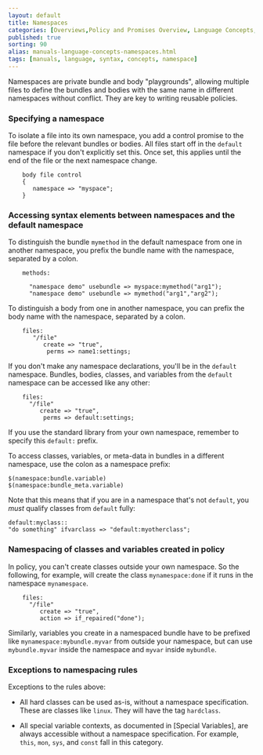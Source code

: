 ```yaml
---
layout: default
title: Namespaces
categories: [Overviews,Policy and Promises Overview, Language Concepts, Namespaces]
published: true
sorting: 90
alias: manuals-language-concepts-namespaces.html
tags: [manuals, language, syntax, concepts, namespace]
---
```


Namespaces are private bundle and body "playgrounds", allowing
multiple files to define the bundles and bodies with the same name in
different namespaces without conflict.  They are key to writing
reusable policies.

### Specifying a namespace

To isolate a file into its own namespace, you add a control promise to the 
file before the relevant bundles or bodies. All files start off in the 
`default` namespace if you don't explicitly set this. Once set, this applies 
until the end of the file or the next namespace change.

```cf3
    body file control
    {
       namespace => "myspace"; 
    }
```

### Accessing syntax elements between namespaces and the default namespace

To distinguish the bundle `mymethod` in the default namespace from one in 
another namespace, you prefix the bundle name with the namespace, separated by 
a colon.

```cf3
    methods:

      "namespace demo" usebundle => myspace:mymethod("arg1");
      "namespace demo" usebundle => mymethod("arg1","arg2");
```

To distinguish a body from one in another namespace, you can prefix the body name with the namespace, separated by a colon.

```cf3
    files:
       "/file"
          create => "true",
           perms => name1:settings;
```

If you don't make any namespace declarations, you'll be in the
`default` namespace.  Bundles, bodies, classes, and variables from the
`default` namespace can be accessed like any other:

```cf3
    files:
      "/file"
         create => "true",
          perms => default:settings;
```

If you use the standard library from your own namespace, remember to
specify this `default:` prefix.

To access classes, variables, or meta-data in bundles in a different namespace, use the 
colon as a namespace prefix:

    $(namespace:bundle.variable)
    $(namespace:bundle_meta.variable)

Note that this means that if you are in a namespace that's not `default`, you *must* qualify classes from `default` fully:

    default:myclass::
    "do something" ifvarclass => "default:myotherclass";

### Namespacing of classes and variables created in policy

In policy, you can't create classes outside your own namespace.  So
the following, for example, will create the class `mynamespace:done`
if it runs in the namespace `mynamespace`.

```cf3
    files:
      "/file"
         create => "true",
         action => if_repaired("done");
```

Similarly, variables you create in a namespaced bundle have to be
prefixed like `mynamespace:mybundle.myvar` from outside your
namespace, but can use `mybundle.myvar` inside the namespace and
`myvar` inside `mybundle`.

### Exceptions to namespacing rules

Exceptions to the rules above:

* All hard classes can be used as-is, without a namespace
  specification.  These are classes like `linux`.  They will have the
  tag `hardclass`.

* All special variable contexts, as documented in [Special Variables],
  are always accessible without a namespace specification.  For
  example, `this`, `mon`, `sys`, and `const` fall in this category.

